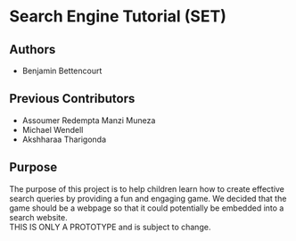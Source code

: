 # Search Engine Tutorial (SET)
## Authors
- Benjamin Bettencourt

## Previous Contributors
- Assoumer Redempta Manzi Muneza
- Michael Wendell
- Akshharaa Tharigonda

## Purpose
The purpose of this project is to help children learn how to create effective search queries by providing a fun and engaging game. We decided that the game should be a webpage so that it could potentially be embedded into a search website.<br>
THIS IS ONLY A PROTOTYPE and is subject to change.
